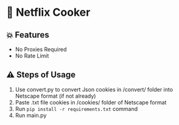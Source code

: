 # 🚀 Netflix Cooker
## 💥 Features
- No Proxies Required
- No Rate Limit
## ⚠️ Steps of Usage
1. Use convert.py to convert Json cookies in /convert/ folder into Netscape format (if not already) 
2. Paste .txt file cookies in /cookies/ folder of Netscape format
3. Run `pip install -r requirements.txt` command
4. Run main.py
